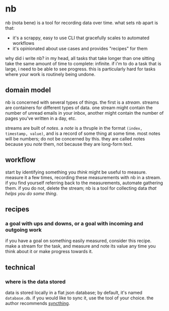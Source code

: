 # nb
nb (nota bene) is a tool for recording data over time. what sets nb apart is that:
- it's a scrappy, easy to use CLI that gracefully scales to automated workflows
- it's opinionated about use cases and provides "recipes" for them

why did i write nb? in my head, all tasks that take longer than one sitting take the same amount of time to complete: infinite. if i'm to do a task that is large, i need to be able to see progress. this is particularly hard for tasks where your work is routinely being undone.

## domain model
nb is concerned with several types of things. the first is a _stream_. streams are containers for different types of data. one stream might contain the number of unread emails in your inbox, another might contain the number of pages you've written in a day, etc.

streams are built of _notes_. a _note_ is a thruple in the format `(index, timestamp, value)`, and is a record of some thing at some time. most notes will be numbers; do not be concerned by this. they are called notes because you _note_ them, not because they are long-form text.

## workflow
start by identifying something you _think_ might be useful to measure. measure it a few times, recording these measurements with nb in a stream. if you find yourself referring back to the measurements, automate gathering them. if you do not, delete the stream; nb is a tool for collecting data _that helps you do some thing_.

## recipes
### a goal with ups and downs, or a goal with incoming and outgoing work
if you have a goal on something easily measured, consider this recipe. make a stream for the task, and measure and note its value any time you think about it or make progress towards it.

## technical
### where is the data stored
data is stored locally in a flat json database; by default, it's named `database.db`. if you would like to sync it, use the tool of your choice. the author recommends [syncthing](https://syncthing.net/).
